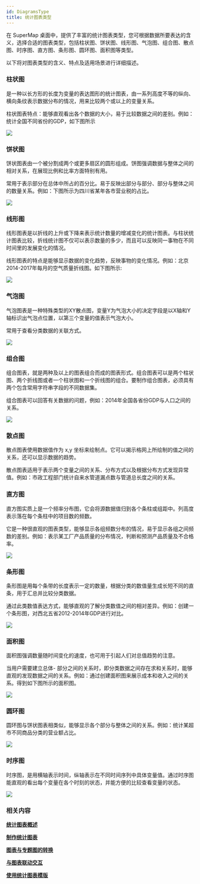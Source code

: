 ```yaml
---
id: DiagramsType
title: 统计图表类型
---
```

在 SuperMap 桌面中，提供了丰富的统计图表类型，您可根据数据所要表达的含义，选择合适的图表类型，包括柱状图、饼状图、线形图、气泡图、组合图、散点图、时序图、直方图、条形图、圆环图、面积图等类型。

以下将对图表类型的含义、特点及适用场景进行详细描述。

### 柱状图

是一种以长方形的长度为变量的表达图形的统计图表，由一系列高度不等的纵向、横向条纹表示数据分布的情况，用来比较两个或以上的变量关系。

柱状图表特点：能够直观看出各个数据的大小，易于比较数据之间的差别。例如：统计全国不同省份的GDP，如下图所示

![](img/Column.png)  

  
### 饼状图

饼状图表由一个被分割成两个或更多扇区的圆形组成。饼图强调数据与整体之间的相对关系，在展现比例和比率方面特别有用。

常用于表示部分在总体中所占的百分比。易于反映出部分与部分、部分与整体之间的数量关系。例如：下图所示为四川省某年各市营业税的占比。

![](img/PieDiagrame.png)  

  
### 线形图

线形图表是以折线的上升或下降来表示统计数量的增减变化的统计图表。与柱状统计图表比较，折线统计图不仅可以表示数量的多少，而且可以反映同一事物在不同时间里的发展变化的情况。

线形图表的特点是能够显示数据的变化趋势，反映事物的变化情况。例如：北京2014-2017年每月的空气质量折线图。如下图所示:

![](img/DiagramResult.png)  

  
### 气泡图

气泡图表是一种特殊类型的XY散点图，变量Y为气泡大小的决定字段是以X轴和Y轴标识出气泡点位置，以第三个变量的值表示气泡大小。

常用于查看分类数据的关联方式。

![](img/BubbleChart.png)  
 
  
### 组合图

组合图表，就是两种及以上的图表组合而成的图表形式。组合图表可以是两个柱状图、两个折线图或者一个柱状图和一个折线图的组合。要制作组合图表，必须具有两个包含常用字符串字段的不同数据集。

组合图表可以回答有关数据的问题，例如：2014年全国各省份GDP与人口之间的关系。

![](img/Compose.png)  

  
### 散点图

散点图表使用数据值作为 x,y 坐标来绘制点。它可以揭示格网上所绘制的值之间的关系，还可以显示数据的趋势。

散点图表适用于表示两个变量之间的关系、分布方式以及根据分布方式发现异常值。例如：市政工程部门统计自来水管道漏点数与管道总长度之间的关系。

### 直方图

直方图实质上是一个频率分布图，它会将源数据值归到各个条柱或组距中。列高度表示落在每个条柱中的项目数的频数。

它是一种很直观的图表类型，能够显示各组频数分布的情况，易于显示各组之间频数的差别。例如：表示某工厂产品质量的分布情况，判断和预测产品质量及不合格率。

![](img/Histogram.png)  

  
### 条形图

条形图是用每个条带的长度表示一定的数量，根据分类的数值量生成长短不同的直条，用于汇总并比较分类数据。

通过此类数值表达方式，能够直观的了解分类数值之间的相对差异。例如：创建一个条形图，对西北五省2012-2014年GDP进行对比。

![](img/BarDiagram.png)  

  
### 面积图

面积图强调数量随时间变化的速度，也可用于引起人们对总值趋势的注意。

当用户需要建立总体-
部分之间的关系时，即分类数据之间存在求和关系时，能够直观的发现数据之间的关系。例如：通过创建面积图来展示成本和收入之间的关系。得到如下图所示的面积图。

![](img/AreaDiagram.png)  

  
### 圆环图

圆环图与饼状图表相类似，能够显示各个部分与整体之间的关系。例如：统计某超市不同商品分类的营业额占比。

![](img/Doughnut.png)  

### 时序图

时序图，是用横轴表示时间，纵轴表示在不同时间序列中具体变量值。通过时序图能直观的看出每个变量在各个时刻的状态，并能方便的比较查看变量的状态。

![](img/TimeSeries.png)  

  
### 相关内容

[**统计图表概述**](Diagrams1)

[**制作统计图表**](CreateDiagram)

[**图表与专题图的转换**](ConvertThemticMap)

[**与图表联动交互**](ConvertThemticMap)

[**使用统计图表模版**](DiagramTemplate)

